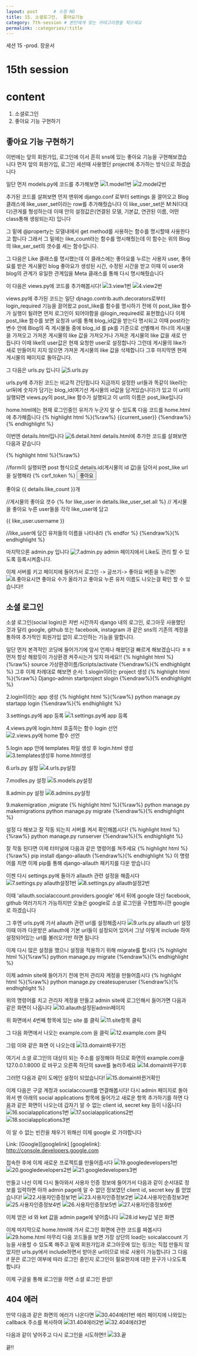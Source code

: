 ```yaml
---
layout: post      # 수정 NO 
title: 15. 소셜로그인,  좋아요기능 
category: 7th-session # 본인에게 맞는 카테고리명을 적으세요
permalink: :categories/:title
---
```


세션 15 -prod. 장윤서 

# 15th session

# content
1.  소셜로그인
2.  좋아요 기능  구현하기 


## 좋아요 기능 구현하기
이번에는 앞의 회원가입, 로그인에 이서 흔히 sns에 있는 좋아요 기능을 구현해보겠습니다 
먼저 앞의 회원가입, 로그인 세션때 사용했던 project에 추가하는 방식으로 하겠습니다 

일단 먼저 models.py에 코드를 추가해보면 
![1.model1번](https://user-images.githubusercontent.com/26545947/57973449-f5ce8400-79e3-11e9-929e-81d2a10cae19.png)
![2.model2번](https://user-images.githubusercontent.com/26545947/57973456-f6ffb100-79e3-11e9-9350-97b207d0340e.png)

추가된 코드를 살펴보면
먼저 맨위에 django.conf 로부터 settings 을 끌어오고 
Blog 클래스에 like_user_set이라는 row를 추가해줬습니다
이 like_user_set은 M:N(다대다)관게를 형성하는데 이때 안의 설정값은(연결된 모델, 기본값, 연관된 이름, 어떤 class통해 생쇵되는지) 입니다

그 밑에 @property는 모델내에서 get method를 사용하는 함수를 명시할때 사용한다고 합니다
그래서 그 밑에는 like_count라는 함수를 명시해줬는데 이 함수는 위의 Blog의 like_ser_set의 갯수를 세는 함수입니다.

그 다음은 Like 클래스를 명시했는데 이 클래스에는 좋아요를 누르는 사용자 user, 좋아요를 받은 게시물인 blog 좋아요가 생성된 시간,
수정된 시간을 받고 이때 이 user와 blog의 관계가 유일한 관계임을  Meta 클래스를 통해 다시 명시해줬습니다


이 다음은 views.py에 코드를 추가해봅시다!
![3.view1번](https://user-images.githubusercontent.com/26545947/57973455-f6ffb100-79e3-11e9-841b-d183bdf56758.png)
![4.view2번](https://user-images.githubusercontent.com/26545947/57973454-f6ffb100-79e3-11e9-8a3a-c2b12e0e833b.png)

views.py에 추가된 코드는 일단 djnago.contrib.auth.decorators로부터 login_required 기능을 끌어왔고
post_like를 함수를 명시하기 전에 이 post_like 함수가 실행이 될려면 먼저 로그인이 되어야함을 @login_required로 표현했습니다
이제 post_like 함수를 보면 요청과 url를 통해 blog_id값을 받는다 명시되고 
이때 post라는 변수 안에 Blog의 즉 게시물들 중에 blog_id 를 pk를 기준으로 선별해서 하나의 게시물을 가져오고 
가져온 게시물의 like 값을 가져오거나 가져온 게시물의 like 값을 새로 만듭니다 이때 like의 user값은 현재 요청한 user로 설정합니다
그런데 게시물의 like가 새로 만들어지 지지 않으면 가져온 게시물의 like 값을 삭제합니다 
그후 마지막엔 현재 게시물의 페이지로 돌아갑니다.

그 다음은 urls.py 입니다 
![5.urls.py](https://user-images.githubusercontent.com/26545947/57973453-f6671a80-79e3-11e9-8c86-59df0189bb87.png)

urls.py에 추가된 코드는 비교적 간단힙니다 지금까지 설정한 url들과 똑같이 like라는 url뒤에 
숫자가 담기는 blog_id(여기선 게시물의 id값을 담겨있습니다)가 있고 이 url이 실행되면 views.py의 post_like 함수가 실행되고
이 url의 이름은 post_like입니다

home.html에는 현재 로그인중인 유저가 누군지 알 수 있도록 다음 코드를 home.html에 추가해줍니다
{% highlight html %}{%raw%}
{{current_user}}
{%endraw%}{% endhighlight %}

이번엔 details.html입니다
![6.detail.html](https://user-images.githubusercontent.com/26545947/57973452-f6671a80-79e3-11e9-9427-371505b1f4bd.png)
details.html에 추가한 코드를 살펴보면 다음과 같습니다

{% highlight html %}{%raw%}
<form action="{% url 'post_like' details.id%}" method="POST">
//form이 실행되면 post 형식으로 details.id(게시물의 id 값)을 담아서 post_like url을 실행해라
            {% csrf_token %}
            <button type="submit" value="Like">좋아요</button>
            </form>
            <p>좋아요 {{ details.like_count }}개</p>
	    //게시물의 좋아요 갯수
            {% for like_user in details.like_user_set.all %}
	    // 게시물을 좋아요 누른 user들을 각각 like_user에 담고
              <p>{{ like_user.username }}</p>
	    //like_user에 담긴 유저들의 이름을 나타내라
            {% endfor %}
{%endraw%}{% endhighlight %}

마지막으론 admin.py 입니다 
![7.admin.py](https://user-images.githubusercontent.com/26545947/57973451-f6671a80-79e3-11e9-9dc4-a5e277dd90b1.png)
admin 페이지에서 Like도 관리 할 수 있도록 등록시켜줍니다.

이제 서버를 키고 페이지에 들어가서 로그인 -> 글쓰기-> 좋아요 버튼을 누르면!
![8.좋아요시연](https://user-images.githubusercontent.com/26545947/57973450-f5ce8400-79e3-11e9-943c-ea4b4c28a39e.png)
좋아요 수가 올라가고 좋아요 누른 유저 이름도 나오는걸 확인 할 수 있습니다!!

##  소셜 로그인  
소셜 로그인(social login)은 저번 시간까지 django 내의 로그인, 로그아웃 사용했던 것과 달리 google, github  또는 facebook,  instagram 과 같은 sns의
기존의  계정을 통하여 추가적인 회원가입 없이 로그인하는  기능을  말합니다.

일단 먼저 본격적인 코딩에 들어가기에 앞서 언제나 해왔던걸 빠르게 해보겠습니다 ㅎㅎ
먼저 항상 해왔듯이 가상환경 켜주시는거 잊지 마세요!!
{% highlight html %}{%raw%}
source 가상환경이름/Scripts/activate 
{%endraw%}{% endhighlight %}
그후 이제 차례대로 해보면
순서: 
1.slogin이라는 project 생성
{% highlight html %}{%raw%}
	Django-admin startproject slogin
{%endraw%}{% endhighlight %}

2.login이라는 app 생성
{% highlight html %}{%raw%}
python manage.py startapp login
{%endraw%}{% endhighlight %}

3.settings.py에 app 등록 
![1.settings.py에 app 등록](https://user-images.githubusercontent.com/26545947/57969785-0ca9b200-79b5-11e9-86f3-d82249e0d1d1.png)

4.views.py에 login.html 호출하는 함수 login 선언
![2.views.py에 home 함수 선언](https://user-images.githubusercontent.com/26545947/57969784-0ca9b200-79b5-11e9-89bb-64f294d5ec2f.png)

5.login app 안에 templates 파일 생성 후 login.html 생성
![3.templates생성후 home.html생성](https://user-images.githubusercontent.com/26545947/57969783-0ca9b200-79b5-11e9-8850-ecb1ec197ecc.png)

6.urls.py 설정 
![4.urls.py설정](https://user-images.githubusercontent.com/26545947/57969820-1206fc80-79b5-11e9-9507-661105aed45e.png)

7.modles.py 설정
![5.models.py설정](https://user-images.githubusercontent.com/26545947/57969818-1206fc80-79b5-11e9-8679-666941f9bba2.png)

8.admin.py 설정
![6.admins.py설정](https://user-images.githubusercontent.com/26545947/57969817-1206fc80-79b5-11e9-8d99-fb272b50fd0c.png)

9.makemigration ,migrate
{% highlight html %}{%raw%}
python manage.py makemigrations
python manage.py migrate
{%endraw%}{% endhighlight %}

설정 다 해보고 잘 작동 되는지 서버를 켜서 확인해봅시다!
{% highlight html %}{%raw%}
python manage.py runserver
{%endraw%}{% endhighlight %}

잘 작동 된다면 이제 터미널에 다음과 같은 명령어를 쳐주세요 
{% highlight html %}{%raw%}
pip install django-allauth
{%endraw%}{% endhighlight %}
이 명령어를 치면 이제 pip를 통해 django-allauth 패키지를 다운 받습니다 

이젠 다시 settings.py에 돌아가 allauth 관련 설정을 해줍시다
![7.settings.py allauth설정1번](https://user-images.githubusercontent.com/26545947/57969816-116e6600-79b5-11e9-8131-ba86c968d610.png)
![8.settings.py allauth설정2번](https://user-images.githubusercontent.com/26545947/57969815-116e6600-79b5-11e9-9fdc-9f8bcf15d49a.png)
 
이때 'allauth.socialaccount.providers.google' 에서 뒤에 google 대신 facebook, github 여러가지가 가능하지만 
오늘은 google로 소셜 로그인을 구현할꺼니깐 google로 하겠습니다 

그 후엔 urls.py에 가서 allauth 관련 url를 설정해줍시다
![9.urls.py allauth url 설정](https://user-images.githubusercontent.com/26545947/57969814-116e6600-79b5-11e9-86d4-c3036b51f53b.png)
이때 아까 다운받은 allauth에 기본 url들이 설정되어 있어서 그냥 이렇게 include 하여 설정되어있는 url를 불러오기만 하면 됩니다

이제 다시 많은 설정을 했으니 설정을 적용하기 위해 migrate를 합시다
{% highlight html %}{%raw%}
python manage.py migrate
{%endraw%}{% endhighlight %}

이제 admin site에 들어가기 전에 먼저 관리자 계정을 만들어줍시다 
{% highlight html %}{%raw%}
python manage.py createsuperuser
{%endraw%}{% endhighlight %}

위의 명령어를 치고 관리자 계정을 만들고 admin site에 로그인해서 들어가면 다음과 같은 화면이 나옵니다
![10.allauth설정된admin페이지](https://user-images.githubusercontent.com/26545947/57969812-10d5cf80-79b5-11e9-9786-f1f2d0cf8b8d.png)

위 화면에서 4번째 항목에 있는 site 를 클릭 
![11.site항목 클릭](https://user-images.githubusercontent.com/26545947/57969811-10d5cf80-79b5-11e9-8b5d-0cbc2859ff86.png)

그 다음 화면에서 나오는 example.com 을 클릭 
![12.example.com 클릭](https://user-images.githubusercontent.com/26545947/57969810-103d3900-79b5-11e9-9cf5-73511883a501.png)

그럼 이와 같은 화면 이 나오는데 
![13.domain바꾸기전](https://user-images.githubusercontent.com/26545947/57969809-103d3900-79b5-11e9-92da-5080d584b29a.png)

여기서 소셜 로그인의 대상이 되는 주소를 설정해야 하므로 화면의 example.com을 127.0.0.1:8000 로 바꾸고 오른쪽 하단의 
save를 눌러주세요
![14.domain바꾸기후](https://user-images.githubusercontent.com/26545947/57969808-103d3900-79b5-11e9-8b7e-fdb7481f8d70.png)

그러먼 다음과 같이 도메인 설정이 되었습니다!
![15.domain바뀐거확인](https://user-images.githubusercontent.com/26545947/57969806-103d3900-79b5-11e9-8a69-8eaea356972b.png)

이제 다음은 구글 계정과 socialaccount를 연결해봅시다!
다시 admin 페이지로 돌아와서 맨 아래의 social applications 항목에 들어가고 새로운 항목 추가하기를 하면
다음과 같은 화면이 나오는데 갑자기 알 수 없는 client id, secret key 등이 나옵니다
![16.socialapplications1번](https://user-images.githubusercontent.com/26545947/57969805-0fa4a280-79b5-11e9-91df-b9e2da74ec82.png)
![17.socialapplications2번](https://user-images.githubusercontent.com/26545947/57969804-0fa4a280-79b5-11e9-983b-27af9842109a.png)
![18.socialapplications3번](https://user-images.githubusercontent.com/26545947/57969803-0fa4a280-79b5-11e9-8653-64afeeed35ad.png)

이 알 수 없는 빈칸을 채우기 위해선 이제 google 로 가야합니다

Link: [Google][googlelink]
[googlelink]: http://console.developers.google.com 

접속한 후에 이제 새로운 프로젝트를 만들어줍시다
![19.googledevelopers1번](https://user-images.githubusercontent.com/26545947/57969802-0f0c0c00-79b5-11e9-8d22-227b660fdc91.png)
![20.googledevelopers2번](https://user-images.githubusercontent.com/26545947/57969801-0f0c0c00-79b5-11e9-93ad-e01916a415f0.png)
![21.googledevelopers3번](https://user-images.githubusercontent.com/26545947/57969800-0f0c0c00-79b5-11e9-83ce-db8e0cbf2d7a.png)

만들고 나선 이제 다시 돌아와서 사용자 인증 정보에 들어가서
다음과 같이 순서대로 정보를 입력하면 아까 admin page에 알 수 없던 정보였던 
client id, secret key 를 얻었습니다!
![22.사용자인증정보1번](https://user-images.githubusercontent.com/26545947/57969799-0f0c0c00-79b5-11e9-97cc-6d0fbf6bcdd9.png)
![23.사용자인증정보2번](https://user-images.githubusercontent.com/26545947/57969798-0e737580-79b5-11e9-8f95-81593026202d.png)
![24.사용자인증정보3번](https://user-images.githubusercontent.com/26545947/57969797-0e737580-79b5-11e9-87f5-bffed8cb9934.png)
![25.사용자인증정보4번](https://user-images.githubusercontent.com/26545947/57969796-0e737580-79b5-11e9-9343-d977bc439b6b.png)
![26.사용자인증정보5번](https://user-images.githubusercontent.com/26545947/57969795-0e737580-79b5-11e9-8878-16371ea792a3.png)
![27.사용자인증정보6번](https://user-images.githubusercontent.com/26545947/57969793-0ddadf00-79b5-11e9-8e56-6d23cfb1f9f0.png)

이제 얻은 id 와 ket 값을 admin page에 넣어줍니다
![28.id key값 넣은 화면](https://user-images.githubusercontent.com/26545947/57969792-0ddadf00-79b5-11e9-8d9d-59ae955f75c8.png)

이제 마지막으로 home.html에 가서 로그인 화면에 관한 코드를 짜봅시다
![29.home.html 마무리](https://user-images.githubusercontent.com/26545947/57969791-0ddadf00-79b5-11e9-8927-8b1a0cf901b8.png)
다음 코드들을 보면 가장 상단의 load는 soicalaccount 기능을 사용할 수 있도록 해주고 
밑에 회원가입과 로그아웃에 있는 링크는 직접 만들지 않았지만 urls.py에서 include하면서
받아온 url이므로 바로 사용이 가능합니다
그 다음 if 문은 로그인 여부에 따라 
로그인 중인지 로그인이 필요한지에 대한 문구가 나오도록 합니다

이제 구글을 통해 로그인을 하면 소셜 로그인 완성! 

## 404 에러 
만약 다음과 같은 화면의 에러가 나온다면 
![30.404에러1번](https://user-images.githubusercontent.com/26545947/57969790-0d424880-79b5-11e9-841f-50e79079252e.png)
에러 페이지에 나와있는 callback 주소를 복사하여 
![31.404에러2번](https://user-images.githubusercontent.com/26545947/57969788-0d424880-79b5-11e9-8a4c-e2cd4d1c5617.png)
![32.404에러3번](https://user-images.githubusercontent.com/26545947/57969787-0d424880-79b5-11e9-958d-a0f9136b3239.jpg)

다음과 같이 넣어주고 다시 로그인을 시도하면!!
![33.끝](https://user-images.githubusercontent.com/26545947/57969786-0d424880-79b5-11e9-9a9c-e12c192b6b6e.png)

끝!!
